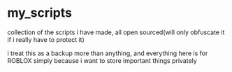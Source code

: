 # my_scripts
collection of the scripts i have made, all open sourced(will only obfuscate it if i really have to protect it)

i treat this as a backup more than anything, and everything here is for ROBLOX simply because i want to store important things privately
